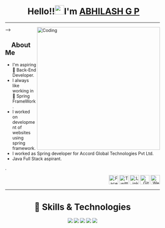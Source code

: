 <!--
**acedragneel/acedragneel** is a ✨ _special_ ✨ repository because its `README.md` (this file) appears on your GitHub profile.-->

 <h1 align="center">️ Hello!!<img src="https://raw.githubusercontent.com/KarthikNayak024/KarthikNayak024/master/assets/wave.gif" alt="waving hand" width="30px">I'm <a href="https://chandusanjith
.github.io/">ABHILASH G P</a> </h1>

---

<p align="center">


<img align="right" alt="Coding" width="400" src="https://media.giphy.com/media/Y4ak9Ki2GZCbJxAnJD/giphy.gif">-->
</br>

## &nbsp; &nbsp; **About Me**

- I'm aspiring 🔭️ Back-End Developer.
- I always like working in 🐧️ Spring FrameWork.
- I worked on development of websites using spring framework. 
- I worked as Spring developer for Accord Global Technologies Pvt Ltd.  
- Java Full Stack aspirant.

.

<p align="right">
<a href="https://github.com/acedragneel" target="_blank"><img src="https://raw.githubusercontent.com/nakulbhati/nakulbhati/master/contain/fb.png" alt="Facebook" width="30"></a>
<a href="https://github.com/acedragneel" target="_blank"><img src="https://raw.githubusercontent.com/nakulbhati/nakulbhati/master/contain/tw.png" alt="Twitter" width="30"></a>
<a href="https://www.linkedin.com/in/abhilash-gp-35a923150/" target="_blank"><img src="https://raw.githubusercontent.com/nakulbhati/nakulbhati/master/contain/in.png" alt="LinkedIn" width="30"></a>
<a href="https://github.com/acedragneel" target="_blank"><img src="https://raw.githubusercontent.com/nakulbhati/nakulbhati/master/contain/git.png" alt="GitHub" width="30"></a>
<a href="https://github.com/acedragneel" target="_blank"><img src="https://raw.githubusercontent.com/nakulbhati/nakulbhati/master/contain/www.png" alt="Website" width="30"></a>
</p></p>

---

<h1 align="center"> 🚀 Skills & Technologies</h1>
<p align="center">
<img src="https://img.shields.io/badge/java%20-%23323330.svg?&style=for-the-badge&logo=Java&logoColor=%23F7DF1E"/>
<img src="https://img.shields.io/badge/spring%20-%2314354C.svg?&style=for-the-badge&logo=Spring&logoColor=green"/>
<img src="https://img.shields.io/badge/AWS%20-%23FF9900.svg?&style=for-the-badge&logo=amazon-aws&logoColor=white"/>
<img src="https://img.shields.io/badge/Android-3DDC84?logo=android&logoColor=white&style=for-the-badge" />
<img src="https://img.shields.io/badge/windows-0078D6?logo=windows&logoColor=white&style=for-the-badge" />
</p>
